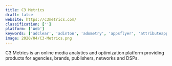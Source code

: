 ```yaml
---
title: C3 Metrics
draft: false 
website: https://c3metrics.com/
classification: ['']
platform: ['Web']
keywords: ['adclear', 'adinton', 'adometry', 'appsflyer', 'attributeapp', 'attribution', 'cint_connect', 'conversion_logic', 'convertro', 'leadsrx', 'marketshare', 'placed', 'polytab', 'tapstream', 'targetingmantra', 'visual_iq']
image: 2020/04/C3-Metrics.png
---
```

C3 Metrics is an online media analytics and optimization platform providing products for agencies, brands, publishers, networks and DSPs.